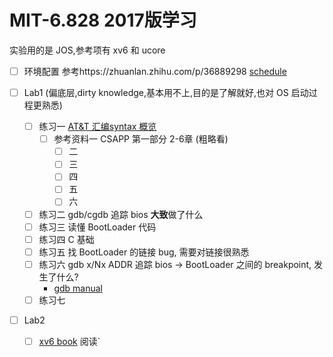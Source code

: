 # MIT-6.828 2017版学习

实验用的是 JOS,参考项有 xv6 和 ucore

- [ ] 环境配置
参考https://zhuanlan.zhihu.com/p/36889298
[schedule](https://pdos.csail.mit.edu/6.828/2017/schedule.html)

- [ ] Lab1 (偏底层,dirty knowledge,基本用不上,目的是了解就好,也对 OS 启动过程更熟悉)
  - [ ] 练习一 [AT&T 汇编syntax 概览](http://www.delorie.com/djgpp/doc/brennan/brennan_att_inline_djgpp.html)
      - [ ] 参考资料一 CSAPP 第一部分 2-6章 (粗略看)
        - [ ] 二
        - [ ] 三
        - [ ] 四
        - [ ] 五
        - [ ] 六
  - [ ] 练习二 gdb/cgdb 追踪 bios **大致**做了什么
  - [ ] 练习三 读懂 BootLoader 代码
  - [ ] 练习四 C 基础
  - [ ] 练习五 找 BootLoader 的链接 bug, 需要对链接很熟悉
  - [ ] 练习六 gdb x/Nx ADDR 追踪 bios -> BootLoader 之间的 breakpoint, 发生了什么?
    - [gdb manual](https://sourceware.org/gdb/current/onlinedocs/gdb/Memory.html)
  - [ ] 练习七 

- [ ] Lab2
  - [ ] [xv6 book](https://pdos.csail.mit.edu/6.828/2017/xv6/book-rev10.pdf) 阅读`
